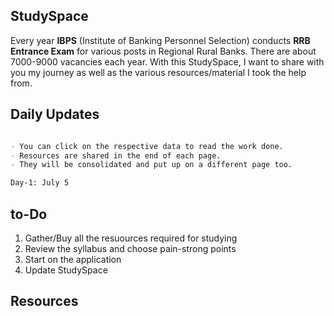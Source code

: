 ## StudySpace

Every year **IBPS** (Institute of Banking Personnel Selection) conducts **RRB Entrance Exam** for various posts in Regional Rural Banks. There are about 7000-9000 vacancies each year. With this StudySpace, I want to share with you my journey as well as the various resources/material I took the help from.

## Daily Updates

```markdown

- You can click on the respective data to read the work done. 
- Resources are shared in the end of each page. 
- They will be consolidated and put up on a different page too. 

Day-1: July 5


```

## to-Do

1. Gather/Buy all the resuources required for studying
2. Review the syllabus and choose pain-strong points
3. Start on the application
4. Update StudySpace

## Resources


